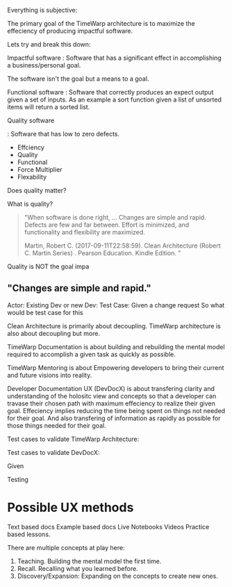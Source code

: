 Everything is subjective:

The primary goal of the TimeWarp architecture is to maximize the effeciency of producing impactful software.

Lets try and break this down:

Impactful software
: Software that has a significant effect in accomplishing a business/personal goal.  
 
The software isn't the goal but a means to a goal. 

Functional software
: Software that correctly produces an expect output given a set of inputs. As an example a sort function given a list of unsorted items will return a sorted list.

Quality software

: Software that has low to zero defects.

* Effciency 
* Quality
* Functional
* Force Multiplier
* Flexability

Does quality matter?

What is quality?  

> "When software is done right, ... Changes are simple and rapid. Defects are few and far between. Effort is minimized, and functionality and flexibility are maximized.
> 
> Martin, Robert C. (2017-09-11T22:58:59). Clean Architecture (Robert C. Martin Series) . Pearson Education. Kindle Edition. "


Quality is NOT the goal impa
  
##  "Changes are simple and rapid."  

Actor: Existing Dev or new Dev:
Test Case: Given a change request 
So what would be test case for this


Clean Architecture is primarily about decoupling.  TimeWarp architecture is also about decoupling but more.

TimeWarp Documentation is about building and rebuilding the mental model required to accomplish a given task as quickly as possible.

TimeWarp Mentoring is about Empowering developers to bring their current and future visions into reality.

Developer Documentation UX (DevDocX) is about transfering clarity and understanding of the holositc view and concepts so that a developer can travase their chosen path with maximum effeciency to realize their given goal.  Effeciency implies reducing the time being spent on things not needed for their goal. And also transfering of information as rapidly as possible for those things needed for their goal.

Test cases to validate TimeWarp Architecture:


Test cases to validate DevDocX:

Given 

Testing


# Possible UX methods 
Text based docs
Example based docs
Live Notebooks
Videos
Practice based lessons.


There are multiple concepts at play here:
1. Teaching.  Building the mental model the first time.
2. Recall. Recalling what you learned before.
3. Discovery/Expansion: Expanding on the concepts to create new ones.